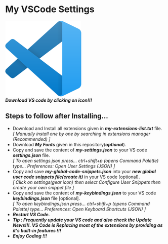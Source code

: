 # My VSCode Settings
[![VS Code](https://github.com/harishd-rover/my-vscode-settings/blob/main/vscode-icon.png)](https://code.visualstudio.com/download "Download VS Code Here")  
_**Download VS code by clicking on icon!!!**_
## Steps to follow after Installing...
- Download and Install all extensions given in _**my-extensions-list.txt**_ file.  
_[ Manually install one by one by searching in extensions manager (Recommended) ]_
- Download _**My Fonts**_ given in this repository(_**optional**_).
- Copy and save the content of _**my-settings.json**_ to your VS code _**settings.json**_ file.  
_[ To open settings.json press... ctrl+shift+p (opens Command Palette) type... Preferences: Open User Settings (JSON) ]_
- Copy and save _**my-global-code-snippets.json**_ into your _**new global user code snippets file(create it)**_ in your VS code [optional].  
_[ Click on settings(gear icon) then select Configure User Snippets then create your own snippet file ]_
- Copy and save the content of _**my-keybindings.json**_ to your VS code _**keybindings.json**_ file [optional].  
_[ To open keybindings.json press... ctrl+shift+p (opens Command Palette) type... Preferences: Open Keyboard Shortcuts (JSON) ]_
- _**Restart VS Code.**_  
- _**Tip : Frequently update your VS code and also check the Update News!!!. VS Code is Replacing most of the extensions by providing as it's built-in features !!!**_
- _**Enjoy Coding !!!**_
